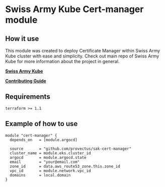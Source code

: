 # Swiss Army Kube Cert-manager module

 
## How it use

This module was created to deploy Certificate Manager within Swiss Army Kube cluster with ease and simplicity.
Check out main repo of Swiss Army Kube for more information about the project in general.

**[Swiss Army Kube](https://github.com/provectus/swiss-army-kube)**

**[Contributing Guide](https://github.com/provectus/swiss-army-kube/blob/master/CONTRIBUTING.md)**

## Requirements

```
terraform >= 1.1
 ```

## Example of how to use

```
module "cert-manager" {
  depends_on   = [module.argocd]

  source       = "github.com/provectus/sak-cert-manager"
  cluster_name = module.eks.cluster_id
  argocd       = module.argocd.state
  email        = "your@email.com"
  zone_id      = data.aws_route53_zone.this.zone_id
  vpc_id       = module.network.vpc_id
  domains      = local.domain
}
```
